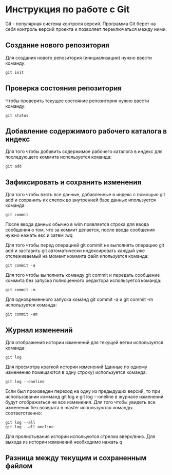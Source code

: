 # Инструкция по работе с Git

Git - популярная система контроля версий. Программа Git берет на себя контроль версий проекта и позволяет переключаться между ними.

## Создание нового репозитория

Для создания нового репозитория (инициализации) нужно ввести команду:

    git init

## Проверка состояния репозитория

Чтобы проверить текущее состояние репозитория нужно ввести команду:

    git status

## Добавление содержимого рабочего каталога в индекс

Для того чтобы добавить содержимое рабочего каталога в индекс для последующего коммита используется команда:

    git add

## Зафиксировать и сохранить изменения

Для того чтобы взять все данные, добавленные в индекс с помощью git add и сохранить их слепок во внутренней базе данных ипользуется команда:

    git commit

После ввода данных обычно в wim появляется строка для ввода сообщения о том, что за коммит делается, после ввода сообщения нужно нажать esc и затем :wq

Для того чтобы перед операцией git commit не выполнять операцию git add и заставить git автоматически индексировать каждый уже отслеживаемый на момент коммита файл ипользуется команда:

    git commit -a

Для того чтобы выполнить команду git commit и передать сообщение коммита без запуска полноценного редактора используется команда:

    git commit -m

Для одновременного запуска команд git commit -a и git commit -m используется команда:

    git commit -am

## Журнал изменений

Для отображения истории изменений для текущей ветки используется команда:

    git log

Для просмотра краткой истории изменений (данные по одному изменению помещаются в одну строку) используется команда:

    git log --oneline


Если был произведен переход на одну из предыдущих версий, то при использовании комманд git log и git log --oneline в журнале изменений будут отображаться не все изменения. Для того чтобы увидеть все изменения без возврата в master используются команды соответственно:

    git log --all
    git log --all oneline

Для пролистывания истории испольуются стрелки вверх/вниз. Для выхода из истории изменений необходимо нажать q

## Разница между текущим и сохраненным файлом


